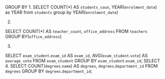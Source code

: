 GROUP BY
1. 
 SELECT COUNT(*) AS `students_coun`, YEAR(`enrolment_date`) as YEAR
 from `students` 
 group by YEAR(`enrolment_date`)

2.
 SELECT COUNT(*) AS `teacher_count`, `office_address`
 FROM `teachers`
 GROUP BY(`office_address`)

3.
SELECT `exam_student`.`exam_id` AS `exam_id`, AVG(`exam_student`.`vote`) AS `average_vote`
FROM `exam_student`
GROUP BY `exam_student`.`exam_id`;
SELECT
4.
SELECT COUNT(`degrees`.`name`) AS `degrees`, `degrees`.`department_id`
FROM `degrees`
GROUP BY `degrees`.`department_id`;
